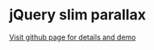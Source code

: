 # jQuery slim parallax
[Visit github page for details and demo](https://sajibsrs.github.io/jquery-slim-parallax "Project home page")
